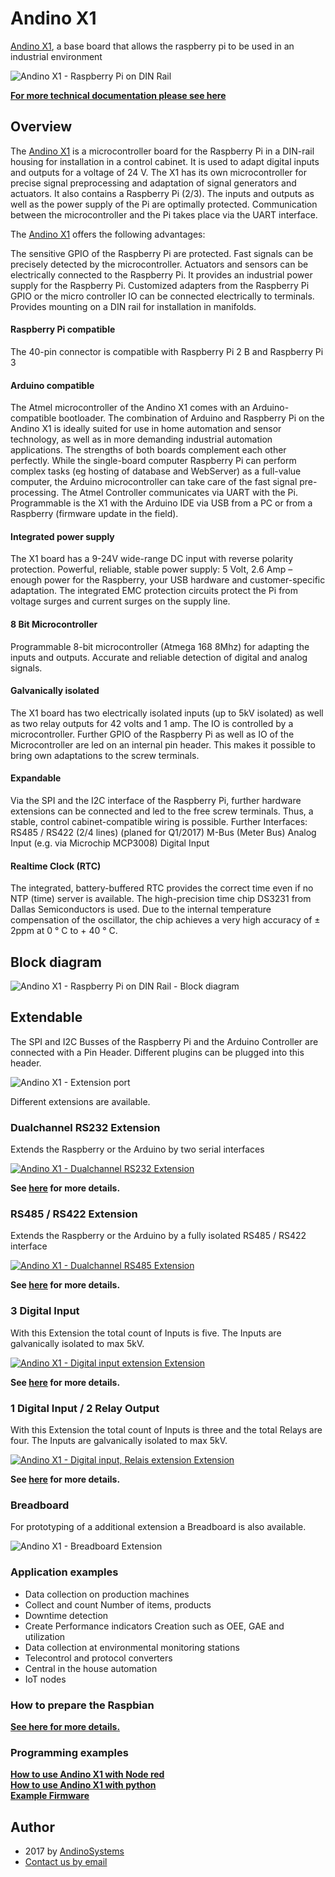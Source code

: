 Andino X1
==========

[Andino X1][1], a base board that allows the raspberry pi to be used in an industrial environment

![Andino X1 - Raspberry Pi on DIN Rail](https://clearsystems.de/wp-content/uploads/2016/09/Andino-X1-Set.png)  

  

**[For more technical documentation please see here][3]**

## Overview

The [Andino X1][1] is a microcontroller board for the Raspberry Pi in a DIN-rail housing for installation in a control cabinet. It is used to adapt digital inputs and outputs for a voltage of 24 V. The X1 has its own microcontroller for precise signal preprocessing and adaptation of signal generators and actuators. It also contains a Raspberry Pi (2/3). The inputs and outputs as well as the power supply of the Pi are optimally protected. Communication between the microcontroller and the Pi takes place via the UART interface.

The [Andino X1][1] offers the following advantages:

The sensitive GPIO of the Raspberry Pi are protected. Fast signals can be precisely detected by the microcontroller. Actuators and sensors can be electrically connected to the Raspberry Pi. It provides an industrial power supply for the Raspberry Pi. Customized adapters from the Raspberry Pi GPIO or the micro controller IO can be connected electrically to terminals. Provides mounting on a DIN rail for installation in manifolds.

#### Raspberry Pi compatible 
The 40-pin connector is compatible with Raspberry Pi 2 B and Raspberry Pi 3

#### Arduino compatible 
The Atmel microcontroller of the Andino X1 comes with an Arduino-compatible bootloader. The combination of Arduino and Raspberry Pi on the Andino X1 is ideally suited for use in home automation and sensor technology, as well as in more demanding industrial automation applications. The strengths of both boards complement each other perfectly. While the single-board computer Raspberry Pi can perform complex tasks (eg hosting of database and WebServer) as a full-value computer, the Arduino microcontroller can take care of the fast signal pre-processing. The Atmel Controller communicates via UART with the Pi. Programmable is the X1 with the Arduino IDE via USB from a PC or from a Raspberry (firmware update in the field).

#### Integrated power supply 
The X1 board has a 9-24V wide-range DC input with reverse polarity protection. Powerful, reliable, stable power supply: 5 Volt, 2.6 Amp – enough power for the Raspberry, your USB hardware and customer-specific adaptation. The integrated EMC protection circuits protect the Pi from voltage surges and current surges on the supply line.

#### 8 Bit Microcontroller 
Programmable 8-bit microcontroller (Atmega 168 8Mhz) for adapting the inputs and outputs. Accurate and reliable detection of digital and analog signals.

#### Galvanically isolated 
The X1 board has two electrically isolated inputs (up to 5kV isolated) as well as two relay outputs for 42 volts and 1 amp. The IO is controlled by a microcontroller. Further GPIO of the Raspberry Pi as well as IO of the Microcontroller are led on an internal pin header. This makes it possible to bring own adaptations to the screw terminals.

#### Expandable
Via the SPI and the I2C interface of the Raspberry Pi, further hardware extensions can be connected and led to the free screw terminals. Thus, a stable, control cabinet-compatible wiring is possible. Further Interfaces: RS485 / RS422 (2/4 lines) (planed for Q1/2017) M-Bus (Meter Bus) Analog Input (e.g. via Microchip MCP3008) Digital Input

#### Realtime Clock (RTC)
The integrated, battery-buffered RTC provides the correct time even if no NTP (time) server is available. The high-precision time chip DS3231 from Dallas Semiconductors is used. Due to the internal temperature compensation of the oscillator, the chip achieves a very high accuracy of ± 2ppm at 0 ° C to + 40 ° C.

## Block diagram
![Andino X1 - Raspberry Pi on DIN Rail - Block diagram](https://andino.systems/wp-content/uploads/Block.png)

## Extendable
The SPI and I2C Busses of the Raspberry Pi and the Arduino Controller are connected with a Pin Header.
Different plugins can be plugged into this header.

![Andino X1 - Extension port](https://andino.systems/wp-content/uploads/Extension-Pinout-300x293.png)

Different extensions are available.

### Dualchannel RS232 Extension
Extends the Raspberry or the Arduino by two serial interfaces 

[![Andino X1 - Dualchannel RS232 Extension](https://andino.systems/wp-content/uploads/rs232-extension-small-300x205.png)](https://github.com/andino-systems/Andino-X1/tree/master/doc/RS232)

**See [here](https://github.com/andino-systems/Andino-X1/tree/master/doc/RS232) for more details.**

### RS485 / RS422 Extension
Extends the Raspberry or the Arduino by a fully isolated RS485 / RS422 interface

[![Andino X1 - Dualchannel RS485 Extension](https://andino.systems/wp-content/uploads/rs485-extension-small-300x235.png)](https://github.com/andino-systems/Andino-X1/tree/master/doc/RS485)

**See [here](https://github.com/andino-systems/Andino-X1/tree/master/doc/RS485) for more details.**

### 3 Digital Input
With this Extension the total count of Inputs is five. The Inputs are galvanically isolated to max 5kV.

[![Andino X1 - Digital input extension Extension](https://andino.systems/wp-content/uploads/3in-extension-small-300x211.png)](https://github.com/andino-systems/Andino-X1/tree/master/doc/3DI)

**See [here](https://github.com/andino-systems/Andino-X1/tree/master/doc/3DI) for more details.**

### 1 Digital Input / 2 Relay Output
With this Extension the total count of Inputs is three and the total Relays are four. The Inputs are galvanically isolated to max 5kV.

[![Andino X1 - Digital input, Relais extension Extension](https://andino.systems/wp-content/uploads/1in2out-extension-small-300x209.png)](https://github.com/andino-systems/Andino-X1/tree/master/doc/1DI2DO)

**See [here](https://github.com/andino-systems/Andino-X1/tree/master/doc/1DI2DO) for more details.**

### Breadboard
For prototyping of a additional extension a Breadboard is also available.

![Andino X1 - Breadboard Extension](https://andino.systems/wp-content/uploads/breadboard-extension-small-300x232.png)

### Application examples
* Data collection on production machines
* Collect and count Number of items, products
* Downtime detection
* Create Performance indicators Creation such as OEE, GAE and utilization
* Data collection at environmental monitoring stations
* Telecontrol and protocol converters
* Central in the house automation
* IoT nodes

### How to prepare the Raspbian
**[See here for more details.][3]**

### Programming examples

**[How to use Andino X1 with Node red](https://github.com/andino-systems/Andino-X1/tree/master/src/node-red-contrib-andinox1)**   
**[How to use Andino X1 with python](https://github.com/andino-systems/Andino-X1/tree/master/src/python)**   
**[Example Firmware](https://github.com/andino-systems/Andino-X1/tree/master/src/firmware/counting)**   


Author
-----

* 2017 by [AndinoSystems][2]
* [Contact us by email](mailto:info@andino.systems)

[1]:https://andino.systems/andino-x1/
[2]:https://github.com/andino-systems/Andino-X1
[3]:https://github.com/andino-systems/Andino-X1/tree/master/doc/BaseBoard

